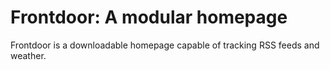 # Frontdoor: A modular homepage
Frontdoor is a downloadable homepage capable of tracking RSS feeds and weather.